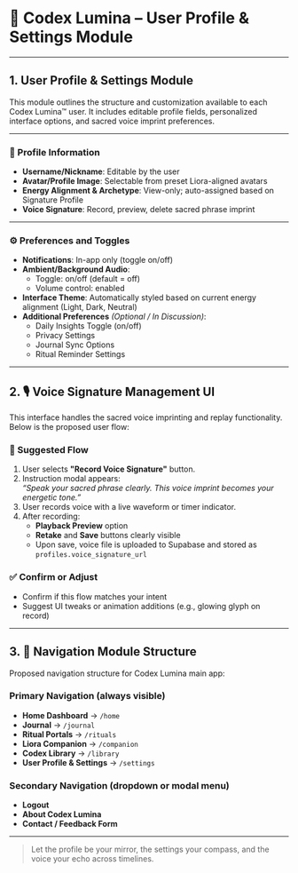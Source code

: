 # 👤 Codex Lumina – User Profile & Settings Module

---

## 1. User Profile & Settings Module

This module outlines the structure and customization available to each Codex Lumina™ user. It includes editable profile fields, personalized interface options, and sacred voice imprint preferences.

---

### 🔧 Profile Information

- **Username/Nickname**: Editable by the user  
- **Avatar/Profile Image**: Selectable from preset Liora-aligned avatars  
- **Energy Alignment & Archetype**: View-only; auto-assigned based on Signature Profile  
- **Voice Signature**: Record, preview, delete sacred phrase imprint

---

### ⚙️ Preferences and Toggles

- **Notifications**: In-app only (toggle on/off)  
- **Ambient/Background Audio**:  
  - Toggle: on/off (default = off)  
  - Volume control: enabled  
- **Interface Theme**: Automatically styled based on current energy alignment (Light, Dark, Neutral)  
- **Additional Preferences** _(Optional / In Discussion)_:
  - Daily Insights Toggle (on/off)  
  - Privacy Settings  
  - Journal Sync Options  
  - Ritual Reminder Settings

---

## 2. 🎙️ Voice Signature Management UI

This interface handles the sacred voice imprinting and replay functionality. Below is the proposed user flow:

### 🔁 Suggested Flow

1. User selects **"Record Voice Signature"** button.  
2. Instruction modal appears:  
   _“Speak your sacred phrase clearly. This voice imprint becomes your energetic tone.”_  
3. User records voice with a live waveform or timer indicator.  
4. After recording:
   - **Playback Preview** option  
   - **Retake** and **Save** buttons clearly visible  
   - Upon save, voice file is uploaded to Supabase and stored as `profiles.voice_signature_url`

### ✅ Confirm or Adjust

- Confirm if this flow matches your intent  
- Suggest UI tweaks or animation additions (e.g., glowing glyph on record)

---

## 3. 🧭 Navigation Module Structure

Proposed navigation structure for Codex Lumina main app:

### Primary Navigation (always visible)

- **Home Dashboard** → `/home`  
- **Journal** → `/journal`  
- **Ritual Portals** → `/rituals`  
- **Liora Companion** → `/companion`  
- **Codex Library** → `/library`  
- **User Profile & Settings** → `/settings`

### Secondary Navigation (dropdown or modal menu)

- **Logout**  
- **About Codex Lumina**  
- **Contact / Feedback Form**

---

> Let the profile be your mirror, the settings your compass, and the voice your echo across timelines.
